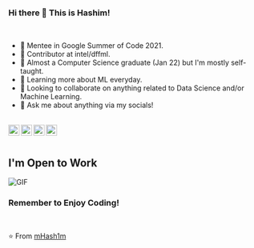 ### Hi there 👋 This is Hashim!


<br />

- 🔭 Mentee in Google Summer of Code 2021.
- 💼 Contributor at intel/dffml.
- 💼 Almost a Computer Science graduate (Jan 22) but I'm mostly self-taught.
- 🌱 Learning more about ML everyday.
- 👯 Looking to collaborate on anything related to Data Science and/or Machine Learning.
- 💬 Ask me about anything via my socials!

<br />

<a href="https://www.linkedin.com/in/hashim-chaudry-770203191/">
  <img align="left" alt="Hashim's LinkdeIn" width="22px" src="https://cdn.jsdelivr.net/npm/simple-icons@v3/icons/linkedin.svg" />
</a>
<a href="mailto:hashimchaudry23@gmail.com">
  <img align="left" alt="GMail" width="22px" src="https://cdn.jsdelivr.net/npm/simple-icons@3.5.0/icons/gmail.svg" />
</a>
<a href="https://twitter.com/Hashim__AI">
  <img align="left" alt="Hashim's Twitter" width="22px" src="https://cdn.jsdelivr.net/npm/simple-icons@v3/icons/twitter.svg" />
</a>
<a href="https://www.kaggle.com/hashimchaudry">
  <img align="left" alt="Kaggle" width="22px" src="https://cdn.jsdelivr.net/npm/simple-icons@3.1.0/icons/kaggle.svg" />
</a>

<br />
<br />

## I'm Open to Work
<img align="centre" alt="GIF" src="https://github.com/mHash1m/sign-language-detection/blob/main/output.gif" />

### Remember to Enjoy Coding!

<br />

⭐️ From [mHash1m](https://github.com/mHash1m)
